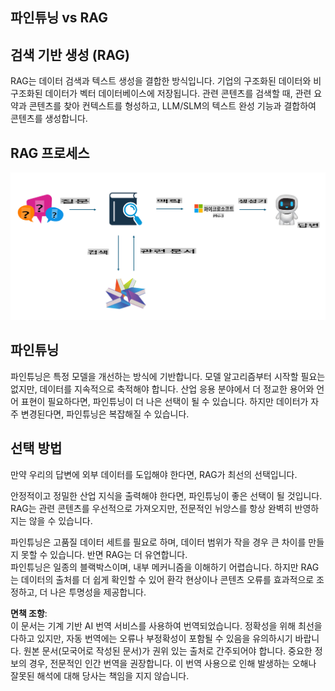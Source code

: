 ## 파인튜닝 vs RAG

## 검색 기반 생성 (RAG)

RAG는 데이터 검색과 텍스트 생성을 결합한 방식입니다. 기업의 구조화된 데이터와 비구조화된 데이터가 벡터 데이터베이스에 저장됩니다. 관련 콘텐츠를 검색할 때, 관련 요약과 콘텐츠를 찾아 컨텍스트를 형성하고, LLM/SLM의 텍스트 완성 기능과 결합하여 콘텐츠를 생성합니다.

## RAG 프로세스
![FinetuningvsRAG](../../../../translated_images/rag.36e7cb856f120334d577fde60c6a5d7c5eecae255dac387669303d30b4b3efa4.ko.png)

## 파인튜닝
파인튜닝은 특정 모델을 개선하는 방식에 기반합니다. 모델 알고리즘부터 시작할 필요는 없지만, 데이터를 지속적으로 축적해야 합니다. 산업 응용 분야에서 더 정교한 용어와 언어 표현이 필요하다면, 파인튜닝이 더 나은 선택이 될 수 있습니다. 하지만 데이터가 자주 변경된다면, 파인튜닝은 복잡해질 수 있습니다.

## 선택 방법
만약 우리의 답변에 외부 데이터를 도입해야 한다면, RAG가 최선의 선택입니다.

안정적이고 정밀한 산업 지식을 출력해야 한다면, 파인튜닝이 좋은 선택이 될 것입니다. RAG는 관련 콘텐츠를 우선적으로 가져오지만, 전문적인 뉘앙스를 항상 완벽히 반영하지는 않을 수 있습니다.

파인튜닝은 고품질 데이터 세트를 필요로 하며, 데이터 범위가 작을 경우 큰 차이를 만들지 못할 수 있습니다. 반면 RAG는 더 유연합니다.  
파인튜닝은 일종의 블랙박스이며, 내부 메커니즘을 이해하기 어렵습니다. 하지만 RAG는 데이터의 출처를 더 쉽게 확인할 수 있어 환각 현상이나 콘텐츠 오류를 효과적으로 조정하고, 더 나은 투명성을 제공합니다.

**면책 조항**:  
이 문서는 기계 기반 AI 번역 서비스를 사용하여 번역되었습니다. 정확성을 위해 최선을 다하고 있지만, 자동 번역에는 오류나 부정확성이 포함될 수 있음을 유의하시기 바랍니다. 원본 문서(모국어로 작성된 문서)가 권위 있는 출처로 간주되어야 합니다. 중요한 정보의 경우, 전문적인 인간 번역을 권장합니다. 이 번역 사용으로 인해 발생하는 오해나 잘못된 해석에 대해 당사는 책임을 지지 않습니다.
